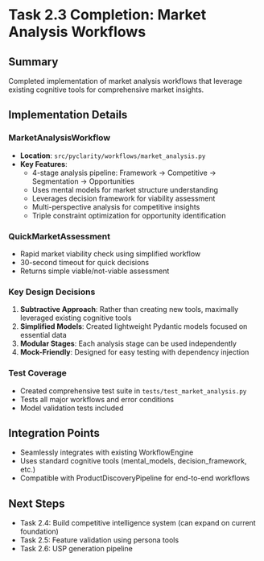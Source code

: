 # Task 2.3 Completion: Market Analysis Workflows

## Summary

Completed implementation of market analysis workflows that leverage existing cognitive tools for comprehensive market insights.

## Implementation Details

### MarketAnalysisWorkflow
- **Location**: `src/pyclarity/workflows/market_analysis.py`
- **Key Features**:
  - 4-stage analysis pipeline: Framework → Competitive → Segmentation → Opportunities
  - Uses mental models for market structure understanding
  - Leverages decision framework for viability assessment
  - Multi-perspective analysis for competitive insights
  - Triple constraint optimization for opportunity identification

### QuickMarketAssessment
- Rapid market viability check using simplified workflow
- 30-second timeout for quick decisions
- Returns simple viable/not-viable assessment

### Key Design Decisions

1. **Subtractive Approach**: Rather than creating new tools, maximally leveraged existing cognitive tools
2. **Simplified Models**: Created lightweight Pydantic models focused on essential data
3. **Modular Stages**: Each analysis stage can be used independently
4. **Mock-Friendly**: Designed for easy testing with dependency injection

### Test Coverage
- Created comprehensive test suite in `tests/test_market_analysis.py`
- Tests all major workflows and error conditions
- Model validation tests included

## Integration Points
- Seamlessly integrates with existing WorkflowEngine
- Uses standard cognitive tools (mental_models, decision_framework, etc.)
- Compatible with ProductDiscoveryPipeline for end-to-end workflows

## Next Steps
- Task 2.4: Build competitive intelligence system (can expand on current foundation)
- Task 2.5: Feature validation using persona tools
- Task 2.6: USP generation pipeline